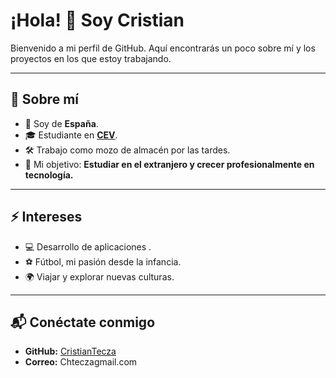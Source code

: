 # ¡Hola! 👋 Soy Cristian

Bienvenido a mi perfil de GitHub. Aquí encontrarás un poco sobre mí y los proyectos en los que estoy trabajando.

---

## 🌟 Sobre mí
- 📍 Soy de **España**.
- 🎓 Estudiante en **[CEV](https://www.cev.com/)**.
- 🛠️ Trabajo como mozo de almacén por las tardes.
- 🚀 Mi objetivo: **Estudiar en el extranjero y crecer profesionalmente en tecnología.**

---

## ⚡ Intereses
- 💻 Desarrollo de aplicaciones .
- ⚽ Fútbol, mi pasión desde la infancia.
- 🌍 Viajar y explorar nuevas culturas.

---

## 📬 Conéctate conmigo
- **GitHub:** [CristianTecza](https://github.com/CristianTecza)
- **Correo:** Chteczagmail.com

